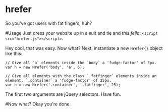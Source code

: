 hrefer
======
So you've got users with fat fingers, huh?

#Usage
Just dress your website up in a suit and tie and <i>this fella</i>: <code>&lt;script src=&quot;hrefer.js&quot;&gt;&lt;/script&gt;</code>.</p>
Hey cool, that was easy. Now what?
Next, instantiate a new `Hrefer{}` object like this:

    // Give all `a` elements inside the `body` a 'fudge-factor' of 5px.
    var h = new Hrefer('body', 'a', 5);
    
    // Give all elements with the class `.fatfinger` elements inside an element, `.container` a 'fudge-factor' of 25px.
    var h = new Hrefer('.container', '.fatfinger', 25);

The first two arguments are jQuery selectors. Have fun.

#Now what?
Okay you're done.
